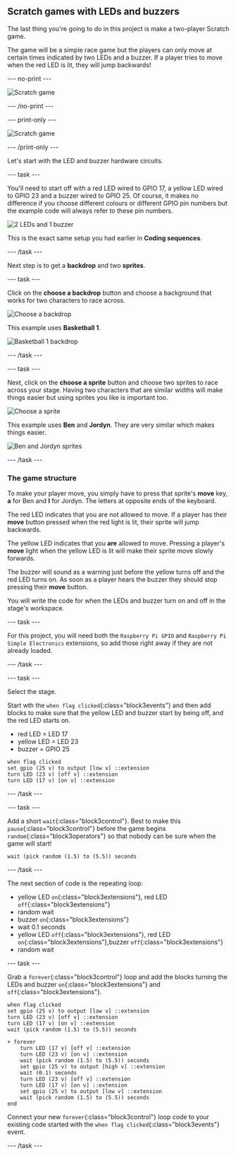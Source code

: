 ## Scratch games with LEDs and buzzers

The last thing you're going to do in this project is make a two-player Scratch game.

The game will be a simple race game but the players can only move at certain times indicated by two LEDs and a buzzer. If a player tries to move when the red LED is lit, they will jump backwards!

--- no-print ---

![Scratch game](images/scratchGame_final.gif)

--- /no-print ---

--- print-only ---

![Scratch game](images/scratchGame_final.png)

--- /print-only ---

Let's start with the LED and buzzer hardware circuits.

--- task ---

You'll need to start off with a red LED wired to GPIO 17, a yellow LED wired to GPIO 23 and a buzzer wired to GPIO 25. Of course, it makes no difference if you choose different colours or different GPIO pin numbers but the example code will always refer to these pin numbers.

![2 LEDs and 1 buzzer](images/scratchGame_2LEDsAnd1Buzzer.png)

This is the exact same setup you had earlier in **Coding sequences**.

--- /task ---

Next step is to get a **backdrop** and two **sprites**.

--- task ---

Click on the **choose a backdrop** button and choose a background that works for two characters to race across. 

![Choose a backdrop](images/scratchGame_chooseBackdropButton.png)

This example uses **Basketball 1**.

![Basketball 1 backdrop](images/scratchGame_basketballBackdrop.png)

--- /task ---

--- task ---

Next, click on the **choose a sprite** button and choose two sprites to race across your stage. Having two characters that are similar widths will make things easier but using sprites you like is important too.

![Choose a sprite](images/scratchGame_chooseSpriteButton.png)

This example uses **Ben** and **Jordyn**. They are very similar which makes things easier.

![Ben and Jordyn sprites](images/scratchGame_benAndJordynSprites.png)

--- /task ---

### The game structure

To make your player move, you simply have to press that sprite's **move** key, **a** for Ben and **l** for Jordyn. The letters at opposite ends of the keyboard.

The red LED indicates that you are not allowed to move. If a player has their **move** button pressed when the red light is lit, their sprite will jump backwards.

The yellow LED indicates that you **are** allowed to move. Pressing a player's **move** light when the yellow LED is lit will make their sprite move slowly forwards.

The buzzer will sound as a warning just before the yellow turns off and the red LED turns on. As soon as a player hears the buzzer they should stop pressing their **move** button.

You will write the code for when the LEDs and buzzer turn on and off in the stage's workspace.

--- task ---

For this project, you will need both the `Raspberry Pi GPIO` and `Raspberry Pi Simple Electronics` extensions, so add those right away if they are not already loaded.

--- /task ---

--- task ---

Select the stage.

Start wth the `when flag clicked`{:class="block3events"} and then add blocks to make sure that the yellow LED and buzzer start by being off, and the red LED starts on.

+ red LED = LED 17
+ yellow LED = LED 23
+ buzzer = GPIO 25

```blocks3
when flag clicked
set gpio (25 v) to output [low v] ::extension
turn LED (23 v) [off v] ::extension
turn LED (17 v) [on v] ::extension
```

--- /task ---

--- task ---

Add a short `wait`{:class="block3control"}. Best to make this `pause`{:class="block3control"} before the game begins `random`{:class="block3operators"} so that nobody can be sure when the game will start!

```blocks3
wait (pick random (1.5) to (5.5)) seconds
```

--- /task ---

The next section of code is the repeating loop:
+ yellow LED `on`{:class="block3extensions"}, red LED `off`{:class="block3extensions"}
+ random wait
+ buzzer `on`{:class="block3extensions"}
+ wait 0.1 seconds
+ yellow LED `off`{:class="block3extensions"}, red LED `on`{:class="block3extensions"},buzzer `off`{:class="block3extensions"}
+ random wait

--- task ---

Grab a `forever`{:class="block3control"} loop and add the blocks turning the LEDs and buzzer `on`{:class="block3extensions"} and `off`{:class="block3extensions"}.

```blocks3
when flag clicked
set gpio (25 v) to output [low v] ::extension
turn LED (23 v) [off v] ::extension
turn LED (17 v) [on v] ::extension
wait (pick random (1.5) to (5.5)) seconds

+ forever
    turn LED (17 v) [off v] ::extension
    turn LED (23 v) [on v] ::extension
    wait (pick random (1.5) to (5.5)) seconds
    set gpio (25 v) to output [high v] ::extension   
    wait (0.1) seconds
    turn LED (23 v) [off v] ::extension
    turn LED (17 v) [on v] ::extension
    set gpio (25 v) to output [low v] ::extension
    wait (pick random (1.5) to (5.5)) seconds
end
```

Connect your new `forever`{:class="block3control"} loop code to your existing code started with the `when flag clicked`{:class="block3events"} event.

--- /task ---